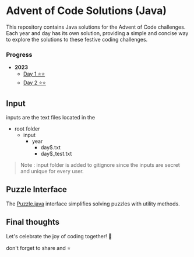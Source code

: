 # Advent of Code Solutions (Java)


This repository contains Java solutions for the Advent of Code challenges. Each year and day has its own solution, providing a simple and concise way to explore the solutions to these festive coding challenges.

### Progress

- **2023**
    - [Day 1 ⭐⭐](src%2Faoc%2Fy2023%2FDay01.java)
    - [Day 2 ⭐⭐](src%2Faoc%2Fy2023%2FDay02.java)

## Input

inputs are the text files located in the

- root folder
  - input
    - year
      - day$.txt
      - day$_test.txt

> Note : input folder is added to gitignore since the inputs are secret and unique for every user.



## Puzzle Interface
The [Puzzle.java](src%2Faoc%2FPuzzle.java) interface simplifies solving puzzles with utility methods.

## Final thoughts

Let's celebrate the joy of coding together! 🎉

don't forget to share and ⭐